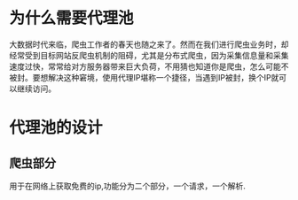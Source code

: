 # 为什么需要代理池
大数据时代来临，爬虫工作者的春天也随之来了。然而在我们进行爬虫业务时，却经常受到目标网站反爬虫机制的阻碍，尤其是分布式爬虫，因为采集信息量和采集速度过快，常常给对方服务器带来巨大负荷，不用猜也知道你是爬虫，怎么可能不被封。要想解决这种窘境，使用代理IP堪称一个捷径，当遇到IP被封，换个IP就可以继续访问。

# 代理池的设计
## 爬虫部分
用于在网络上获取免费的ip,功能分为二个部分，一个请求，一个解析.

